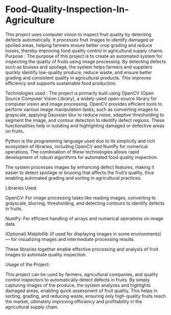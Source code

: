 # Food-Quality-Inspection-In-Agriculture
This project uses computer vision to inspect fruit quality by detecting defects automatically. It processes fruit images to identify damaged or spoiled areas, helping farmers ensure better crop grading and reduce losses, thereby improving food quality control in agricultural supply chains.
Purpose :
The purpose of this project is to create an automated system for inspecting the quality of fruits using image processing. By detecting defects such as bruises and spoilage, the system helps farmers and suppliers quickly identify low-quality produce, reduce waste, and ensure better grading and consistent quality in agricultural products. This improves efficiency and supports sustainable food production.

Technologies used :
The project is primarily built using OpenCV (Open Source Computer Vision Library), a widely-used open-source library for computer vision and image processing. OpenCV provides efficient tools to perform various image manipulation tasks, such as converting images to grayscale, applying Gaussian blur to reduce noise, adaptive thresholding to segment the image, and contour detection to identify defect regions. These functionalities help in isolating and highlighting damaged or defective areas on fruits.

Python is the programming language used due to its simplicity and rich ecosystem of libraries, including OpenCV and NumPy for numerical operations. The combination of these technologies allows rapid development of robust algorithms for automated food quality inspection.

The system processes images by enhancing defect features, making it easier to detect spoilage or bruising that affects the fruit’s quality, thus enabling automated grading and sorting in agricultural practices.

Libraries Used:

OpenCV: For image processing tasks like reading images, converting to grayscale, blurring, thresholding, and detecting contours to identify defects in fruits.

NumPy: For efficient handling of arrays and numerical operations on image data.

(Optional) Matplotlib (if used for displaying images in some environments) — for visualizing images and intermediate processing results.

These libraries together enable effective processing and analysis of fruit images to automate quality inspection.

Usage of the Project:

This project can be used by farmers, agricultural companies, and quality control inspectors to automatically detect defects in fruits. By simply capturing images of the produce, the system analyzes and highlights damaged areas, enabling quick assessment of fruit quality. This helps in sorting, grading, and reducing waste, ensuring only high-quality fruits reach the market, ultimately improving efficiency and profitability in the agricultural supply chain.
